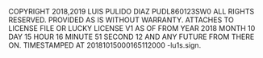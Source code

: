 COPYRIGHT 2018,2019 LUIS PULIDO DIAZ PUDL860123SW0 ALL RIGHTS RESERVED. PROVIDED AS IS WITHOUT WARRANTY. ATTACHES TO LICENSE FILE OR LUCKY LICENSE V1 AS OF FROM YEAR 2018 MONTH 10 DAY 15 HOUR 16 MINUTE 51 SECOND 12 AND ANY FUTURE FROM THERE ON. TIMESTAMPED AT 20181015000165112000 -lu1s.sign.
